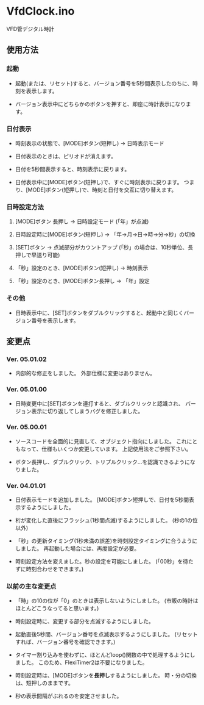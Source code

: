 # VfdClock.ino

VFD管デジタル時計


## 使用方法

### 起動

* 起動(または、リセット)すると、バージョン番号を5秒間表示したのちに、時刻を表示します。

* バージョン表示中にどちらかのボタンを押すと、即座に時計表示になります。


### 日付表示

* 時刻表示の状態で、[MODE]ボタン(短押し) → 日時表示モード

* 日付表示のときは、ピリオドが消えます。

* 日付を5秒間表示すると、時刻表示に戻ります。

* 日付表示中に[MODE]ボタン(短押し)で、すぐに時刻表示に戻ります。
つまり、[MODE]ボタン(短押し)で、時刻と日付を交互に切り替えます。


### 日時設定方法

1. [MODE]ボタン 長押し → 日時設定モード (「年」が点滅)

2. 日時設定時に[MODE]ボタン(短押し) → 「年→月→日→時→分→秒」の切換

3. [SET]ボタン → 点滅部分がカウントアップ (「秒」の場合は、10秒単位、長押しで早送り可能)

4. 「秒」設定のとき、[MODE]ボタン(短押し) → 時刻表示

5. 「秒」設定のとき、[MODE]ボタン長押し → 「年」設定


### その他

* 日時表示中に、[SET]ボタンをダブルクリックすると、起動中と同じくバージョン番号を表示します。


## 変更点

### Ver. 05.01.02

* 内部的な修正をしました。
外部仕様に変更はありません。

### Ver. 05.01.00

* 日時変更中に[SET]ボタンを連打すると、ダブルクリックと認識され、
バージョン表示に切り返してしまうバグを修正しました。


### Ver. 05.00.01

* ソースコードを全面的に見直して、オブジェクト指向にしました。
これにともなって、仕様もいくつか変更しています。
上記使用法をご参照下さい。

* ボタン長押し、ダブルクリック、トリプルクリック…を認識できるようになりました。

### Ver. 04.01.01

* 日付表示モードを追加しました。
[MODE]ボタン短押しで、日付を5秒間表示するようにしました。

* 桁が変化した直後にフラッシュ(1秒間点滅)するようにしました。
(秒の1の位以外)

* 「秒」の更新タイミング(1秒未満の誤差)を時刻設定タイミングに合うようにしました。
再起動した場合には、再度設定が必要。

* 時刻設定方法を変えました。秒の設定を可能にしました。
(「00秒」を待たずに時刻合わせをできます。)

### 以前の主な変更点

* 「時」の10の位が「0」のときは表示しないようにしました。
(市販の時計はほとんどこうなってると思います。)

* 時刻設定時に、変更する部分を点滅するようにしました。

* 起動直後5秒間、バージョン番号を点滅表示するようにしました。
(リセットすれば、バージョン番号を確認できます。)

* タイマー割り込みを使わずに、ほとんどloop()関数の中で処理するようにしました。
このため、FlexiTimer2は不要になりました。

* 時刻設定時は、[MODE]ボタンを**長押し**するようにしました。
時・分の切換は、短押しのままです。

* 秒の表示間隔がぶれるのを安定させました。
